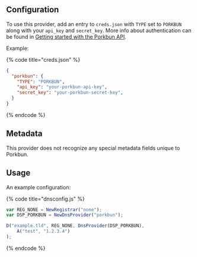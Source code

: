 ## Configuration

To use this provider, add an entry to `creds.json` with `TYPE` set to `PORKBUN`
along with your `api_key` and `secret_key`. More info about authentication can be found in [Getting started with the Porkbun API](https://kb.porkbun.com/article/190-getting-started-with-the-porkbun-api).

Example:

{% code title="creds.json" %}
```json
{
  "porkbun": {
    "TYPE": "PORKBUN",
    "api_key": "your-porkbun-api-key",
    "secret_key": "your-porkbun-secret-key",
  }
}
```
{% endcode %}

## Metadata

This provider does not recognize any special metadata fields unique to Porkbun.

## Usage

An example configuration:

{% code title="dnsconfig.js" %}
```javascript
var REG_NONE = NewRegistrar("none");
var DSP_PORKBUN = NewDnsProvider("porkbun");

D("example.tld", REG_NONE, DnsProvider(DSP_PORKBUN),
    A("test", "1.2.3.4")
);
```
{% endcode %}
